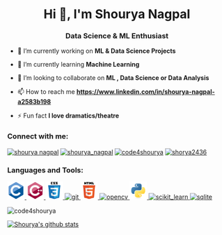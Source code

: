 <h1 align="center">Hi 👋, I'm Shourya Nagpal</h1>
<h3 align="center">Data Science & ML Enthusiast</h3>

- 🔭 I’m currently working on **ML & Data Science Projects**

- 🌱 I’m currently learning **Machine Learning**

- 👯 I’m looking to collaborate on **ML , Data Science or Data Analysis**

- 📫 How to reach me **https://www.linkedin.com/in/shourya-nagpal-a2583b198**

- ⚡ Fun fact **I love dramatics/theatre**

<h3 align="left">Connect with me:</h3>
<p align="left">
<a href="https://linkedin.com/in/shourya nagpal" target="blank"><img align="center" src="https://raw.githubusercontent.com/rahuldkjain/github-profile-readme-generator/neutral-icons/src/images/icons/Social/linked-in-alt.svg" alt="shourya nagpal" height="30" width="40" /></a>
<a href="https://instagram.com/shourya_nagpal" target="blank"><img align="center" src="https://raw.githubusercontent.com/rahuldkjain/github-profile-readme-generator/neutral-icons/src/images/icons/Social/instagram.svg" alt="shourya_nagpal" height="30" width="40" /></a>
<a href="https://www.codechef.com/users/code4shourya" target="blank"><img align="center" src="https://cdn.jsdelivr.net/npm/simple-icons@3.1.0/icons/codechef.svg" alt="code4shourya" height="30" width="40" /></a>
<a href="https://www.hackerrank.com/shorya2436" target="blank"><img align="center" src="https://raw.githubusercontent.com/rahuldkjain/github-profile-readme-generator/neutral-icons/src/images/icons/Social/hackerrank.svg" alt="shorya2436" height="30" width="40" /></a>
</p>

<h3 align="left">Languages and Tools:</h3>
<p align="left"> <a href="https://www.cprogramming.com/" target="_blank"> <img src="https://raw.githubusercontent.com/devicons/devicon/master/icons/c/c-original.svg" alt="c" width="40" height="40"/> </a> <a href="https://www.w3schools.com/cpp/" target="_blank"> <img src="https://raw.githubusercontent.com/devicons/devicon/master/icons/cplusplus/cplusplus-original.svg" alt="cplusplus" width="40" height="40"/> </a> <a href="https://www.w3schools.com/css/" target="_blank"> <img src="https://raw.githubusercontent.com/devicons/devicon/master/icons/css3/css3-original-wordmark.svg" alt="css3" width="40" height="40"/> </a> <a href="https://git-scm.com/" target="_blank"> <img src="https://www.vectorlogo.zone/logos/git-scm/git-scm-icon.svg" alt="git" width="40" height="40"/> </a> <a href="https://www.w3.org/html/" target="_blank"> <img src="https://raw.githubusercontent.com/devicons/devicon/master/icons/html5/html5-original-wordmark.svg" alt="html5" width="40" height="40"/> </a> <a href="https://opencv.org/" target="_blank"> <img src="https://www.vectorlogo.zone/logos/opencv/opencv-icon.svg" alt="opencv" width="40" height="40"/> </a> <a href="https://www.python.org" target="_blank"> <img src="https://raw.githubusercontent.com/devicons/devicon/master/icons/python/python-original.svg" alt="python" width="40" height="40"/> </a> <a href="https://scikit-learn.org/" target="_blank"> <img src="https://upload.wikimedia.org/wikipedia/commons/0/05/Scikit_learn_logo_small.svg" alt="scikit_learn" width="40" height="40"/> </a> <a href="https://www.sqlite.org/" target="_blank"> <img src="https://www.vectorlogo.zone/logos/sqlite/sqlite-icon.svg" alt="sqlite" width="40" height="40"/> </a> </p>

<p><img align="center" src="https://github-readme-stats.vercel.app/api/top-langs?username=code4shourya&show_icons=true&locale=en&layout=compact" alt="code4shourya" /></p>

[![Shourya's github stats](https://github-readme-stats.vercel.app/api?username=code4shourya&show_icons=true&include_all_commits=true)](https://github-readme-stats.vercel.app/api?username=code4shourya&show_icons=true&include_all_commits=true)
